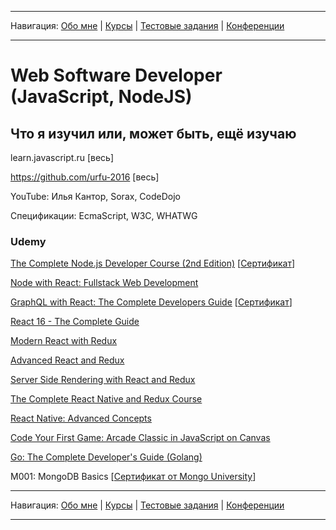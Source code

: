 
___
Навигация: 
[Обо мне](README.md "Мой опыт работы, навыки") |
[Курсы](COURCES.md "Чему я учусь, куда двигаюсь?") |
[Тестовые задания](TESTS.md "Выполненные тестовые задания") |
[Конференции](CONFERENCES.md "Где вы могли меня видеть?")
___


# Web Software Developer (JavaScript, NodeJS)

## Что я изучил или, может быть, ещё изучаю

learn.javascript.ru [весь]

https://github.com/urfu-2016 [весь]

YouTube: Илья Кантор, Sorax, CodeDojo

Спецификации: EcmaScript, W3C, WHATWG

### Udemy

[The Complete Node.js Developer Course (2nd Edition)](https://www.udemy.com/the-complete-nodejs-developer-course-2/learn/v4/overview) [[Сертификат](https://www.udemy.com/certificate/UC-E8XZNL7U/)]

[Node with React: Fullstack Web Development](https://www.udemy.com/node-with-react-fullstack-web-development/)

[GraphQL with React: The Complete Developers Guide](https://www.udemy.com/graphql-with-react-course/) [[Сертификат](https://www.udemy.com/certificate/UC-LSORFPP6/)]

[React 16 - The Complete Guide ](https://www.udemy.com/react-the-complete-guide-incl-redux/learn/v4/overview)

[Modern React with Redux](https://www.udemy.com/react-redux/learn/v4/overview)

[Advanced React and Redux](https://www.udemy.com/react-redux-tutorial/)

[Server Side Rendering with React and Redux](https://www.udemy.com/server-side-rendering-with-react-and-redux/learn/v4/overview)

[The Complete React Native and Redux Course](https://www.udemy.com/the-complete-react-native-and-redux-course/learn/v4/overview)

[React Native: Advanced Concepts](https://www.udemy.com/react-native-advanced/learn/v4/overview)

[Code Your First Game: Arcade Classic in JavaScript on Canvas](https://www.udemy.com/code-your-first-game/learn/v4/overview)

[Go: The Complete Developer's Guide (Golang)](https://www.udemy.com/go-the-complete-developers-guide/)

M001: MongoDB Basics [[Сертификат от Mongo University](https://university.mongodb.com/course_completion/a6cb2702-f7b3-4515-94a8-688cb2ea/printable)]


___
Навигация: 
[Обо мне](README.md "Мой опыт работы, навыки") |
[Курсы](COURCES.md "Чему я учусь, куда двигаюсь?") |
[Тестовые задания](TESTS.md "Выполненные тестовые задания") |
[Конференции](CONFERENCES.md "Где вы могли меня видеть?")
___